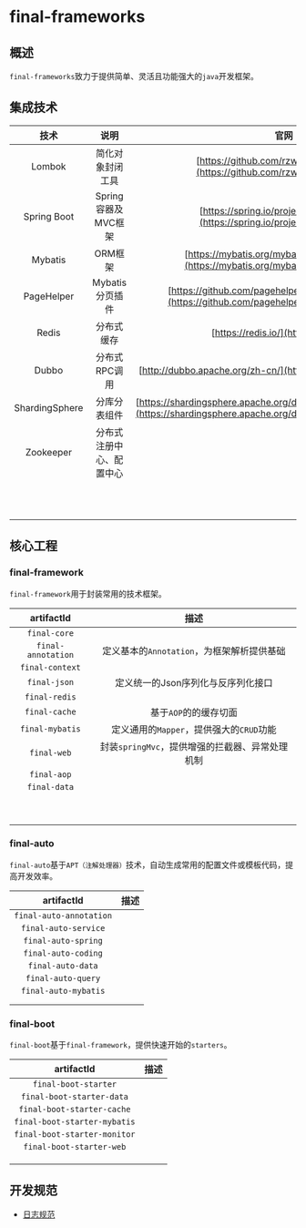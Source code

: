 # final-frameworks
## 概述

`final-frameworks`致力于提供简单、灵活且功能强大的`java`开发框架。

## 集成技术

|      技术      |           说明           |                             官网                             |
| :------------: | :----------------------: | :----------------------------------------------------------: |
|     Lombok     |     简化对象封闭工具     | [https://github.com/rzwitserloot/lombok](https://github.com/rzwitserloot/lombok) |
|  Spring Boot   |   Spring容器及MVC框架    | [https://spring.io/projects/spring-boot](https://spring.io/projects/spring-boot) |
|    Mybatis     |         ORM框架          | [https://mybatis.org/mybatis-3/zh/index.html](https://mybatis.org/mybatis-3/zh/index.html) |
|   PageHelper   |     Mybatis分页插件      | [https://github.com/pagehelper/Mybatis-PageHelper](https://github.com/pagehelper/Mybatis-PageHelper) |
|     Redis      |        分布式缓存        |            [https://redis.io/](https://redis.io/)            |
|     Dubbo      |      分布式RPC调用       | [http://dubbo.apache.org/zh-cn/](http://dubbo.apache.org/zh-cn/) |
| ShardingSphere |       分库分表组件       | [https://shardingsphere.apache.org/document/current/cn/overview/](https://shardingsphere.apache.org/document/current/cn/overview/) |
|   Zookeeper    | 分布式注册中心、配置中心 |                                                              |
|                |                          |                                                              |
|                |                          |                                                              |
|                |                          |                                                              |
|                |                          |                                                              |
|                |                          |                                                              |
|                |                          |                                                              |
|                |                          |                                                              |
|                |                          |                                                              |
|                |                          |                                                              |
|                |                          |                                                              |
|                |                          |                                                              |

## 核心工程

### final-framework

`final-framework`用于封装常用的技术框架。

|     artifactId     |                      描述                       |
| :----------------: | :---------------------------------------------: |
|    `final-core`    |                                                 |
| `final-annotation` |   定义基本的`Annotation`，为框架解析提供基础    |
|  `final-context`   |                                                 |
|    `final-json`    |       定义统一的Json序列化与反序列化接口        |
|   `final-redis`    |                                                 |
|   `final-cache`    |              基于`AOP`的的缓存切面              |
|  `final-mybatis`   |    定义通用的`Mapper`，提供强大的`CRUD`功能     |
|    `final-web`     | 封装`springMvc`，提供增强的拦截器、异常处理机制 |
|    `final-aop`     |                                                 |
|    `final-data`    |                                                 |
|                    |                                                 |
|                    |                                                 |
|                    |                                                 |
|                    |                                                 |
|                    |                                                 |
|                    |                                                 |
|                    |                                                 |
|                    |                                                 |
|                    |                                                 |



### final-auto

`final-auto`基于`APT（注解处理器）`技术，自动生成常用的配置文件或模板代码，提高开发效率。

|       artifactId        | 描述 |
| :---------------------: | :--: |
| `final-auto-annotation` |      |
|  `final-auto-service`   |      |
|   `final-auto-spring`   |      |
|   `final-auto-coding`   |      |
|    `final-auto-data`    |      |
|   `final-auto-query`    |      |
|  `final-auto-mybatis`   |      |
|                         |      |
|                         |      |




### final-boot

`final-boot`基于`final-framework`，提供快速开始的`starters`。

|          artifactId          | 描述 |
| :--------------------------: | :--: |
|     `final-boot-starter`     |      |
|  `final-boot-starter-data`   |      |
|  `final-boot-starter-cache`  |      |
| `final-boot-starter-mybatis` |      |
| `final-boot-starter-monitor` |      |
|   `final-boot-starter-web`   |      |
|                              |      |
|                              |      |
|                              |      |



## 开发规范

* [日志规范](docs/code-rules/logger.md)
